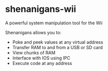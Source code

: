 # shenanigans-wii
A powerful system manipulation tool for the Wii

Shenanigans allows you to:
* Poke and peek values at any virtual address
* Transfer RAM to and from a USB or SD card
* View chunks of RAM
* Interface with IOS using IPC
* Execute code at any address
